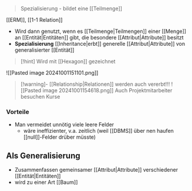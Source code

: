 > Spezialisierung - bildet eine [[Teilmenge]]

[[ERM]], [[1-1 Relation]]

- Wird dann genutzt, wenn es [[Teilmenge|Teilmengen]] einer [[Menge]] an [[Entität|Entitäten]] gibt, die besondere [[Attribut|Attribute]] besitzt
- **Spezialisierung** [[Inheritance|erbt]] generelle [[Attribut|Attribute]] von generalisierter [[Entität]]

> [!hint] Wird mit [[Hexagon]] gezeichnet

![[Pasted image 20241001151101.png]]

> [!warning]- [[Relationship|Relationen]] werden auch vererbt!!!
> ![[Pasted image 20241001154618.png]]
> Auch Projektmitarbeiter besuchen Kurse

### Vorteile
- Man vermeidet unnötig viele leere Felder
	- wäre ineffizienter, v.a. zeitlich (weil [[DBMS]] über nen haufen [[null]]-Felder drüber müsste)

## Als Generalisierung
- Zusammenfassen gemeinsamer [[Attribut|Attribute]] verschiedener [[Entität|Entitäten]] 
- wird zu einer Art [[Baum]]


